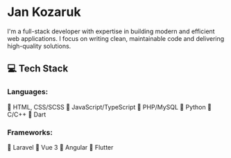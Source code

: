 # Jan Kozaruk

I'm a full-stack developer with expertise in building modern and efficient web applications. I focus on writing clean, maintainable code and delivering high-quality solutions.

## 💻 Tech Stack
### Languages:
🔹 HTML, CSS/SCSS
🔹 JavaScript/TypeScript
🔹 PHP/MySQL
🔹 Python
🔹 C/C++
🔹 Dart

### Frameworks:
🔹 Laravel
🔹 Vue 3
🔹 Angular
🔹 Flutter
